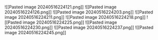 ![[Pasted image 20240516224121.png]]
![[Pasted image 20240516224126.png]]
![[Pasted image 20240516224203.png]]
![[Pasted image 20240516224211.png]]
![[Pasted image 20240516224218.png]]
![[Pasted image 20240516224225.png]]
![[Pasted image 20240516224230.png]]
![[Pasted image 20240516224237.png]]
![[Pasted image 20240516224245.png]]
